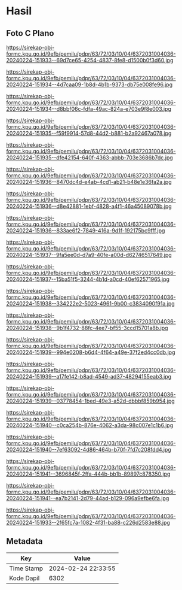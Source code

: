 # Hasil

## Foto C Plano

https://sirekap-obj-formc.kpu.go.id/9efb/pemilu/pdpr/63/72/03/10/04/6372031004036-20240224-151933--69d7ce65-4254-4837-8fe8-d1500b0f3d60.jpg

https://sirekap-obj-formc.kpu.go.id/9efb/pemilu/pdpr/63/72/03/10/04/6372031004036-20240224-151934--4d7caa09-1b8d-4b1b-9373-db75e008fe96.jpg

https://sirekap-obj-formc.kpu.go.id/9efb/pemilu/pdpr/63/72/03/10/04/6372031004036-20240224-151934--d8bbf06c-fdfa-49ac-824a-e703e9f8e003.jpg

https://sirekap-obj-formc.kpu.go.id/9efb/pemilu/pdpr/63/72/03/10/04/6372031004036-20240224-151935--f59f9914-57d8-44d2-b881-b2a92467a078.jpg

https://sirekap-obj-formc.kpu.go.id/9efb/pemilu/pdpr/63/72/03/10/04/6372031004036-20240224-151935--dfe42154-640f-4363-abbb-703e3686b7dc.jpg

https://sirekap-obj-formc.kpu.go.id/9efb/pemilu/pdpr/63/72/03/10/04/6372031004036-20240224-151936--8470dc4d-e4ab-4cd1-ab21-b48e1e36fa2a.jpg

https://sirekap-obj-formc.kpu.go.id/9efb/pemilu/pdpr/63/72/03/10/04/6372031004036-20240224-151936--d8e42881-1ebf-4828-a4f1-46a45089078b.jpg

https://sirekap-obj-formc.kpu.go.id/9efb/pemilu/pdpr/63/72/03/10/04/6372031004036-20240224-151936--833ae6f2-7849-416a-9d1f-192175bc9fff.jpg

https://sirekap-obj-formc.kpu.go.id/9efb/pemilu/pdpr/63/72/03/10/04/6372031004036-20240224-151937--9fa5ee0d-d7a9-40fe-a00d-d62746517649.jpg

https://sirekap-obj-formc.kpu.go.id/9efb/pemilu/pdpr/63/72/03/10/04/6372031004036-20240224-151937--15ba51f5-3244-4b1d-a0cd-40ef62571965.jpg

https://sirekap-obj-formc.kpu.go.id/9efb/pemilu/pdpr/63/72/03/10/04/6372031004036-20240224-151938--334222e2-5023-4961-9b00-c3834090f91a.jpg

https://sirekap-obj-formc.kpu.go.id/9efb/pemilu/pdpr/63/72/03/10/04/6372031004036-20240224-151938--9b1f4732-88fc-4ee7-bf55-3ccd15701a8b.jpg

https://sirekap-obj-formc.kpu.go.id/9efb/pemilu/pdpr/63/72/03/10/04/6372031004036-20240224-151939--994e0208-b6d4-4f64-a49e-37f2ed4cc0db.jpg

https://sirekap-obj-formc.kpu.go.id/9efb/pemilu/pdpr/63/72/03/10/04/6372031004036-20240224-151939--a17fe142-b8ad-4549-ad37-48294155eab3.jpg

https://sirekap-obj-formc.kpu.go.id/9efb/pemilu/pdpr/63/72/03/10/04/6372031004036-20240224-151939--03778454-1bed-49e3-a52d-dbbbf859b954.jpg

https://sirekap-obj-formc.kpu.go.id/9efb/pemilu/pdpr/63/72/03/10/04/6372031004036-20240224-151940--c0ca254b-876e-4062-a3da-98c007e1c1b6.jpg

https://sirekap-obj-formc.kpu.go.id/9efb/pemilu/pdpr/63/72/03/10/04/6372031004036-20240224-151940--7ef63092-4d86-464b-b70f-7fd7c208fdd4.jpg

https://sirekap-obj-formc.kpu.go.id/9efb/pemilu/pdpr/63/72/03/10/04/6372031004036-20240224-151941--3696845f-2ffa-444b-bb1b-89897c878350.jpg

https://sirekap-obj-formc.kpu.go.id/9efb/pemilu/pdpr/63/72/03/10/04/6372031004036-20240224-151941--ea7b2141-2d79-44ad-b129-096a9efbe6fa.jpg

https://sirekap-obj-formc.kpu.go.id/9efb/pemilu/pdpr/63/72/03/10/04/6372031004036-20240224-151933--2f65fc7a-1082-4f31-ba88-c226d2583e88.jpg


## Metadata

| Key        | Value               |
| ---------- | ------------------- |
| Time Stamp | 2024-02-24 22:33:55 |
| Kode Dapil | 6302                |



